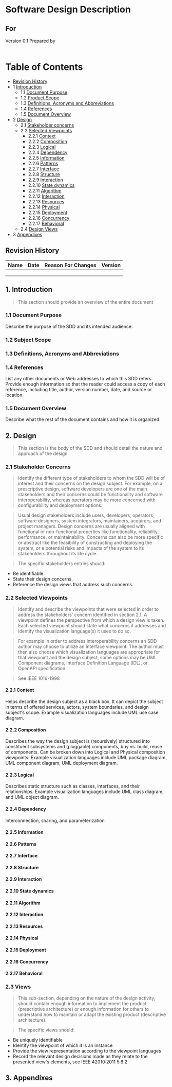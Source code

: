 # Software Design Description
## For <project name>

Version 0.1
Prepared by <author>  
<organization>  
<date created>  

Table of Contents
=================
* [Revision History](#revision-history)
* 1 [Introduction](#1-introduction)
  * 1.1 [Document Purpose](#11-document-purpose)
  * 1.2 [Product Scope](#12-product-scope)
  * 1.3 [Definitions, Acronyms and Abbreviations](#13-definitions-acronyms-and-abbreviations)
  * 1.4 [References](#14-references)
  * 1.5 [Document Overview](#15-document-overview)
* 2 [Design](#2-overall-description)
  * 2.1 [Stakeholder concerns](#21-stakeholder-concerns)
  * 2.2 [Selected Viewpoints](#23-selected-viewpoints)
    * 2.2.1 [Context](#231-context)
    * 2.2.2 [Composition](#232-composition)
    * 2.2.3 [Logical](#233-logical)
    * 2.2.4 [Dependency](#234-dependency)
    * 2.2.5 [Information](#235-information)
    * 2.2.6 [Patterns](#236-patterns)
    * 2.2.7 [Interface](#237-interface)
    * 2.2.8 [Structure](#238-structure)
    * 2.2.9 [Interaction](#239-interaction)
    * 2.2.10 [State dynamics](#2310-state-dynamics)
    * 2.2.11 [Algorithm](#2311-algorithm)
    * 2.2.12 [Interaction](#2312-interaction)
    * 2.2.13 [Resources](#2313-resources)
    * 2.2.14 [Physical](#2314-physical)
    * 2.2.15 [Deployment](#2315-deployment)
    * 2.2.16 [Concurrency](#2316-concurrency)
    * 2.2.17 [Behavioral](#2317-behavioral)
  * 2.4 [Design Views](#24-design-views)
* 3 [Appendixes](#3-appendixes)

## Revision History
| Name | Date    | Reason For Changes  | Version   |
| ---- | ------- | ------------------- | --------- |
|      |         |                     |           |
|      |         |                     |           |
|      |         |                     |           |

## 1. Introduction
> This section should provide an overview of the entire document

### 1.1 Document Purpose
Describe the purpose of the SDD and its intended audience.

### 1.2 Subject Scope
<!-- TODO -->

### 1.3 Definitions, Acronyms and Abbreviations

### 1.4 References
List any other documents or Web addresses to which this SDD refers. Provide enough information so that the reader could access a copy of each reference, including title, author, version number, date, and source or location.

### 1.5 Document Overview
Describe what the rest of the document contains and how it is organized.

## 2. Design
> This section is the body of the SDD and should detail the nature and approach of the design.

### 2.1 Stakeholder Concerns
> Identify the different type of stakeholders to whom the SDD will be of interest and their concerns on the design subject. For example, on a prescriptive design, software developers are one of the main stakeholders and their concerns could be functionality and software interoperability, whereas operators may be more concerned with configurability and deployment options.

> Usual design stakeholders include users, developers, operators, software designers, system integrators, maintainers, acquirers, and project managers. Design concerns are usually aligned with functional or non-functional properties like functionality, reliability, performance, or maintainability. Concerns can also be more specific or abstract like the feasibility of constructing and deploying the system, or e potential risks and impacts of the system to its stakeholders throughout its life cycle.

> The specific stakeholders entries should:
* Be identifiable.
* State their design concerns.
* Reference the design views that address such concerns.

### 2.2 Selected Viewpoints
> Identify and describe the viewpoints that were selected in order to address the stakeholders' concern identified in section 2.1. A viewpoint defines the perspective from which a design view is taken. Each selected viewpoint should state what concerns it addresses and identify the visualization language(s) it uses to do so.

> For example in order to address interoperability concerns an SDD author may choose to utilize an Interface viewpoint. The author must then also choose which visualization languages are appropriate for that viewpoint and the design subject, some options may be UML Component diagrams, Interface Definition Language (IDL), or OpenAPI specification.

> See IEEE 1016-1998

#### 2.2.1 Context
Helps describe the design subject as a black box. It can depict the subject in terms of offered services, actors, system boundaries, and design subject's scope. Example visualization languages include UML use case diagram.

#### 2.2.2 Composition
Describes the way the design subject is (recursively) structured into constituent subsystems and (pluggable) components, buy vs. build, reuse of components. Can be broken down into Logical and Physical composition viewpoints. Example visualization languages include UML package diagram, UML component diagram, UML deployment diagram.

#### 2.2.3 Logical
Describes static structure such as classes, interfaces, and their relationships. Example visualization languages include UML class diagram, and UML object diagram.

#### 2.2.4 Dependency
Interconnection, sharing, and parameterization

#### 2.2.5 Information
<!-- TODO -->
#### 2.2.6 Patterns
<!-- TODO -->
#### 2.2.7 Interface
<!-- TODO -->
#### 2.2.8 Structure
<!-- TODO -->
#### 2.2.9 Interaction
<!-- TODO -->
#### 2.2.10 State dynamics
<!-- TODO -->
#### 2.2.11 Algorithm
<!-- TODO -->
#### 2.2.12 Interaction
<!-- TODO -->
#### 2.2.13 Resources
<!-- TODO -->
#### 2.2.14 Physical
<!-- TODO -->
#### 2.2.15 Deployment
<!-- TODO -->
#### 2.2.16 Concurrency
<!-- TODO -->
#### 2.2.17 Behavioral
<!-- TODO -->

### 2.3 Views
> This sub-section, depending on the nature of the design activity, should contain enough information to implement the product (prescriptive architecture) or enough information for others to understand how to maintain or adapt the existing product (descriptive architecture).

> The specific views should:
* Be uniquely identifiable
* Identify the viewpoint of which it is an instance
* Provide the view representation according to the viewpoint languages
* Record the relevant design decisions made as they relate to the presented view's elements, see IEEE 42010:2011 5.8.2

## 3. Appendixes
